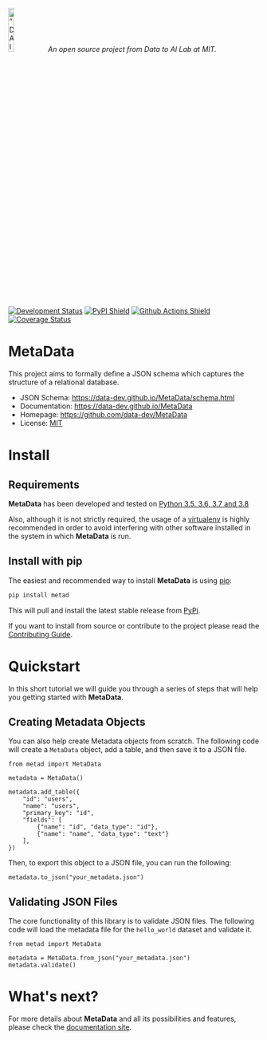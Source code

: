<p align="left">
<img width=15% src="https://dai.lids.mit.edu/wp-content/uploads/2018/06/Logo_DAI_highres.png" alt=“DAI-Lab” />
<i>An open source project from Data to AI Lab at MIT.</i>
</p>

[![Development Status](https://img.shields.io/badge/Development%20Status-2%20--%20Pre--Alpha-yellow)](https://pypi.org/search/?c=Development+Status+%3A%3A+2+-+Pre-Alpha)
[![PyPI Shield](https://img.shields.io/pypi/v/metad.svg)](https://pypi.python.org/pypi/metad)
[![Github Actions Shield](https://img.shields.io/github/workflow/status/data-dev/MetaData/Run%20Tests)](https://github.com/data-dev/MetaData/actions)
[![Coverage Status](https://codecov.io/gh/data-dev/MetaData/branch/master/graph/badge.svg)](https://codecov.io/gh/data-dev/MetaData)

<p style="margin-bottom:1em;"></p>

# MetaData

This project aims to formally define a JSON schema which captures the structure of a relational database.

- JSON Schema: https://data-dev.github.io/MetaData/schema.html
- Documentation: https://data-dev.github.io/MetaData
- Homepage: https://github.com/data-dev/MetaData
- License: [MIT](LICENSE)

# Install

## Requirements

**MetaData** has been developed and tested on [Python 3.5, 3.6, 3.7 and 3.8](https://www.python.org/downloads/)

Also, although it is not strictly required, the usage of a [virtualenv](https://virtualenv.pypa.io/en/latest/)
is highly recommended in order to avoid interfering with other software installed in the system
in which **MetaData** is run.

## Install with pip

The easiest and recommended way to install **MetaData** is using [pip](
https://pip.pypa.io/en/stable/):

```bash
pip install metad
```

This will pull and install the latest stable release from [PyPi](https://pypi.org/).

If you want to install from source or contribute to the project please read the
[Contributing Guide](https://hdi-project.github.io/MetaData/contributing.html#get-started).

# Quickstart

In this short tutorial we will guide you through a series of steps that will help you
getting started with **MetaData**.

## Creating Metadata Objects

You can also help create Metadata objects from scratch. The following code will create a
`MetaData` object, add a table, and then save it to a JSON file.

```python3
from metad import MetaData

metadata = MetaData()

metadata.add_table({
    "id": "users",
    "name": "users",
    "primary_key": "id",
    "fields": [
        {"name": "id", "data_type": "id"},
        {"name": "name", "data_type": "text"}
    ],
})
```

Then, to export this object to a JSON file, you can run the following:

```python3
metadata.to_json("your_metadata.json")
```

## Validating JSON Files

The core functionality of this library is to validate JSON files. The following code will load
the metadata file for the `hello_world` dataset and validate it.

```python3
from metad import MetaData

metadata = MetaData.from_json("your_metadata.json")
metadata.validate()
```

# What's next?

For more details about **MetaData** and all its possibilities and features, please check the
[documentation site](https://data-dev.github.io/MetaData/).
